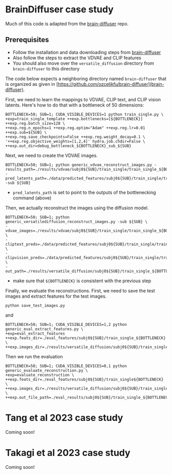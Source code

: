 # BrainDiffuser case study

Much of this code is adapted from the [brain-diffuser](https://github.com/ozcelikfu/brain-diffuser) repo.

## Prerequisites
- Follow the installation and data downloading steps from [brain-diffuser](https://github.com/ozcelikfu/brain-diffuser)
- Also follow the steps to extract the VDVAE and CLIP features
- You should also move over the `versatile_diffusion` directory from `brain-diffuser` to this directory

The code below expects a neighboring directory named `brain-diffuser` that is organized as given in [https://github.com/ozcelikfu/brain-diffuser](brain-diffuser).

First, we need to learn the mappings to VDVAE, CLIP text, and CLIP vision latents. Here's how to do that with a bottleneck of 50 dimensions:
```
BOTTLENECK=50; SUB=1; CUDA_VISIBLE_DEVICES=1 python train_single.py \
+exp=train_single_template ++exp.bottlenecks=[${BOTTLENECK}] ++exp.reg.batch_size=128 \
++exp.reg.n_epochs=1 ++exp.reg.optim="Adam" ++exp.reg.lr=0.01 ++exp.sub=${SUB} \
++exp.reg.save_checkpoints=False ++exp.reg.weight_decay=0.1 \
'++exp.reg.objective_weights=[1,2,4]' hydra.job.chdir=False \
++exp.out_dir=debug_bottleneck_${BOTTLENECK}_sub_${SUB}
```

Next, we need to create the VDVAE images.
```
BOTTLENECK=50; SUB=1; python generic_vdvae_reconstruct_images.py -results_path=./results/vdvae/subj0${SUB}/train_single/train_single_${BOTTLENECK} -pred_latents_path=./data/predicted_features/subj0${SUB}/train_single/train_single_${BOTTLENECK}/vdvae_preds.npy -sub ${SUB}
```
- `pred_latents_path` is set to point to the outputs of the bottlenecking command (above)

Then, we actually reconstruct the images using the diffusion model.
```
BOTTLENECK=50; SUB=1; python generic_versatilediffusion_reconstruct_images.py -sub ${SUB} \
-vdvae_images=./results/vdvae/subj0${SUB}/train_single/train_single_${BOTTLENECK}/ \
-cliptext_preds=./data/predicted_features/subj0${SUB}/train_single/train_single_${BOTTLENECK}/clip_text_preds.npy \
-clipvision_preds=./data/predicted_features/subj0${SUB}/train_single/train_single_${BOTTLENECK}/clip_vision_preds.npy \
-out_path=./results/versatile_diffusion/subj0${SUB}/train_single_${BOTTLENECK}
```
- make sure that `${BOTTLENECK}` is consistent with the previous step

Finally, we evaluate the reconstructions. First, we need to save the test images and extract features for the test images.
```
python save_test_images.py
```
and
```
BOTTLENECK=50; SUB=1; CUDA_VISIBLE_DEVICES=1,2 python generic_eval_extract_features.py \
+exp=eval_extract_features ++exp.feats_dir=./eval_features/subj0${SUB}/train_single_${BOTTLENECK} \
++exp.images_dir=./results/versatile_diffusion/subj0${SUB}/train_single_${BOTTLENECK}/
```
Then we run the evaluation
```
BOTTLENECK=50; SUB=1; CUDA_VISIBLE_DEVICES=0,1 python generic_evaluate_reconstruction.py \
+exp=evaluate_reconstruction \
++exp.feats_dir=./eval_features/subj0${SUB}/train_single${BOTTLENECK} \
++exp.images_dir=./results/versatile_diffusion/subj0${SUB}/train_single_${BOTTLENECK}/ \
++exp.out_file_path=./eval_results/subj0${SUB}/train_single_${BOTTLENECK}
```

# Tang et al 2023 case study

Coming soon!

# Takagi et al 2023 case study

Coming soon!

